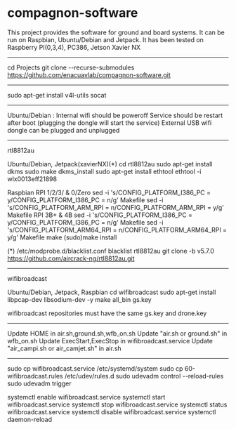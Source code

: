 # compagnon-software

This project provides the software for ground and board systems. 
It can be run on Raspbian, Ubuntu/Debian and Jetpack.
It has been tested on Raspberry PI(0,3,4), PC386, Jetson Xavier NX

-------------------------------------------------------------------------------
cd Projects
git clone --recurse-submodules https://github.com/enacuavlab/compagnon-software.git

-------------------------------------------------------------------------------
sudo apt-get install v4l-utils socat

-------------------------------------------------------------------------------
Ubuntu/Debian :
  Internal wifi should be poweroff
  Service should be restart after boot (plugging the dongle will start the service)
  External USB wifi dongle can be plugged and unplugged

-------------------------------------------------------------------------------
rtl8812au 

  Ubuntu/Debian, Jetpack(xavierNX)(*)
    cd rtl8812au
    sudo apt-get install dkms
    sudo make dkms_install
    sudo apt-get install ethtool
    ethtool -i wlx0013eff21898

  Raspbian
    RPI 1/2/3/ & 0/Zero
      sed -i 's/CONFIG_PLATFORM_I386_PC = y/CONFIG_PLATFORM_I386_PC = n/g' Makefile
      sed -i 's/CONFIG_PLATFORM_ARM_RPI = n/CONFIG_PLATFORM_ARM_RPI = y/g' Makefile
    RPI 3B+ & 4B
      sed -i 's/CONFIG_PLATFORM_I386_PC = y/CONFIG_PLATFORM_I386_PC = n/g' Makefile
      sed -i 's/CONFIG_PLATFORM_ARM64_RPI = n/CONFIG_PLATFORM_ARM64_RPI = y/g' Makefile
    make 
    (sudo)make install

(*)
/etc/modprobe.d/blacklist.conf
blacklist rtl8812au
git clone -b v5.7.0 https://github.com/aircrack-ng/rtl8812au.git

-------------------------------------------------------------------------------
wifibroadcast

  Ubuntu/Debian, Jetpack, Raspbian
    cd wifibroadcast
    sudo apt-get install libpcap-dev libsodium-dev -y
    make all_bin gs.key

  wifibroadcast repositories must have the same gs.key and drone.key

-------------------------------------------------------------------------------
Update HOME in air.sh,ground.sh,wfb_on.sh
Update "air.sh or ground.sh" in wfb_on.sh
Update ExecStart,ExecStop in wifibroadcast.service
Update "air_campi.sh or air_camjet.sh" in air.sh

-------------------------------------------------------------------------------
sudo cp wifibroadcast.service /etc/systemd/system
sudo cp 60-wifibroadcast.rules /etc/udev/rules.d
sudo udevadm control --reload-rules
sudo udevadm trigger

systemctl enable wifibroadcast.service
systemctl start wifibroadcast.service
systemctl stop wifibroadcast.service
systemctl status wifibroadcast.service
systemctl disable wifibroadcast.service
systemctl daemon-reload

